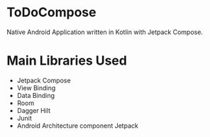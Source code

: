 # ToDoCompose
Native Android Application written in Kotlin with Jetpack Compose.  


# Main Libraries Used
* Jetpack Compose
* View Binding
* Data Binding
* Room
* Dagger Hilt
* Junit
* Android Architecture component Jetpack